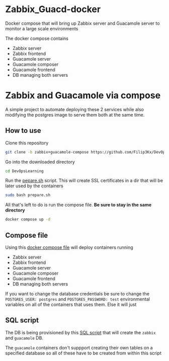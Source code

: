 # Zabbix_Guacd-docker
Docker compose that will bring up Zabbix server and Guacamole server to monitor a large scale environments


The docker compose contains
- Zabbix server
- Zabbix frontend
- Guacamole server
- Guacamole composer
- Guacamole frontend
- DB managing both servers

# Zabbix and Guacamole via compose
A simple project to automate deploying these 2 services while also modifying the postgres image to serve them both at the same time.

## How to use
Clone this repository
```bash
git clone -b zabbix+guacamole-compose https://github.com/Filip3Kx/DevOpsLearning
```
Go into the downloaded directory
```bash
cd DevOpsLearning
```

Run the [pepare.sh](https://github.com/Filip3Kx/DevOpsLearning/blob/zabbix%2Bguacamole-compose/prepare.sh) script. This will create SSL certificates in a dir that will be later used by the containers
```bash
sudo bash prepare.sh
```
All that's left to do is run the compose file. **Be sure to stay in the same directory**
```bash
docker compose up -d
```

## Compose file
Using this [docker compose file](https://github.com/Filip3Kx/DevOpsLearning/blob/zabbix%2Bguacamole-compose/docker-compose.yml) will deploy containers running
- Zabbix server
- Zabbix frontend
- Guacamole server
- Guacamole composer
- Guacamole frontend
- DB managing both servers

If you want to change the database credentials be sure to change the `POSTGRES_USER: postgres` and `POSTGRES_PASSWORD: test` environmental variables on all of the containers that uses them. Else it will just

## SQL script
The DB is being provisioned by this [SQL script](https://github.com/Filip3Kx/DevOpsLearning/blob/zabbix%2Bguacamole-compose/init/initdb.sql) that will create the `zabbix` and `guacamole` DB. 

The `guacamole` containers don't suppport creating their own tables on a specified database so all of these have to be created from within this script


